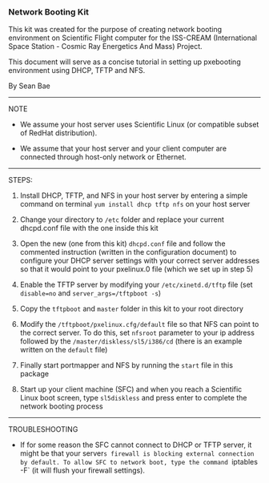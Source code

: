 ### Network Booting Kit
This kit was created for the purpose of creating network booting environment on Scientific Flight computer for the ISS-CREAM (International Space Station - Cosmic Ray Energetics And Mass) Project.

This document will serve as a concise tutorial in setting up pxebooting environment using DHCP, TFTP and NFS.

By Sean Bae

----

NOTE

- We assume your host server uses Scientific Linux (or compatible subset of RedHat distribution).

- We assume that your host server and your client computer are connected through host-only network or Ethernet.

----

STEPS:

1. Install DHCP, TFTP, and NFS in your host server by entering a simple command on terminal `yum install dhcp tftp nfs` on your host server

2. Change your directory to `/etc` folder and replace your current dhcpd.conf file with the one inside this kit

3. Open the new (one from this kit) `dhcpd.conf` file and follow the commented instruction (written in the configuration document) to configure your DHCP server settings with your correct server addresses so that it would point to your pxelinux.0 file (which we set up in step 5)

4. Enable the TFTP server by modifying your `/etc/xinetd.d/tftp` file (set `disable=no` and `server_args=/tftpboot -s`)

5. Copy the `tftpboot` and `master` folder in this kit to your root directory

6. Modify the `/tftpboot/pxelinux.cfg/default` file so that NFS can point to the correct server. To do this, set `nfsroot` parameter to your ip address followed by the `/master/diskless/sl5/i386/cd` (there is an example written on the `default` file)

7. Finally start portmapper and NFS by running the `start` file in this package

8. Start up your client machine (SFC) and when you reach a Scientific Linux boot screen, type `sl5diskless` and press enter to complete the network booting process

----

TROUBLESHOOTING

- If for some reason the SFC cannot connect to DHCP or TFTP server, it might be that your server`s firewall is blocking external connection by default. To allow SFC to network boot, type the command `iptables -F` (it will flush your firewall settings).

